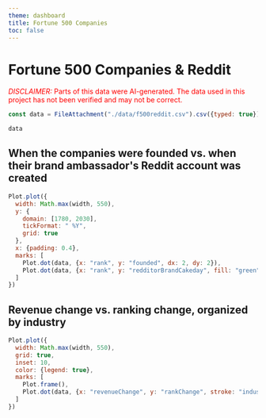 ```yaml
---
theme: dashboard
title: Fortune 500 Companies
toc: false
---
```

<script src="https://d3js.org/d3.v4.js"></script>
      
# Fortune 500 Companies & Reddit
<span style="color: red;"><span style="text-transform: uppercase; font-style:italic">Disclaimer:</span> Parts of this data were AI-generated. The data used in this project has not been verified and may not be correct.</span>

```js
const data = FileAttachment("./data/f500reddit.csv").csv({typed: true});

```

```js
data
```

## When the companies were founded vs. when their brand ambassador's Reddit account was created
```js
Plot.plot({
  width: Math.max(width, 550),
  y: {
    domain: [1780, 2030],
    tickFormat: " %Y",
    grid: true
  },
  x: {padding: 0.4},
  marks: [
    Plot.dot(data, {x: "rank", y: "founded", dx: 2, dy: 2}),
    Plot.dot(data, {x: "rank", y: "redditorBrandCakeday", fill: "green", dx: -2, dy: -2})
  ]
})
```

## Revenue change vs. ranking change, organized by industry

```js
Plot.plot({
  width: Math.max(width, 550),
  grid: true,
  inset: 10,
  color: {legend: true},
  marks: [
    Plot.frame(),
    Plot.dot(data, {x: "revenueChange", y: "rankChange", stroke: "industry"})
  ]
})
```

